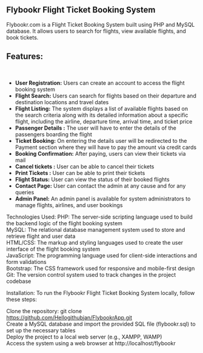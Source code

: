 <h2>Flybookr Flight Ticket Booking System</h2>
  Flybookr.com is a Flight Ticket Booking System built using PHP and MySQL database. It allows users to search for flights, view available flights, and book tickets.

<h2>Features:</h2><br>
  <ul>
<li><strong>User Registration:</strong> Users can create an account to access the flight booking system</li>
<li><strong>Flight Search:</strong> Users can search for flights based on their departure and destination locations and travel dates</li>
<li><strong>Flight Listing:</strong> The system displays a list of available flights based on the search criteria along with its detailed information about a specific flight, including the airline, departure time, arrival time, and ticket price</li>
<li><strong>Passenger Details :</strong> The user will have to enter the details of the passengers boarding the flight</li>
<li><strong>Ticket Booking:</strong> On entering the details user will be redirected to the Payment section where they will have to pay the amount via credit cards</li>
<li><strong>Booking Confirmation:</strong> After paying, users can view their tickets via mail</li>
<li><strong>Cancel tickets :</strong> User can be able to cancel their tickets</li>
<li><strong>Print Tickets :</strong> User can be able to print their tickets</li>
<li><strong>Flight Status:</strong> User can view the status of their booked flights</li>
<li><strong>Contact Page:</strong> User can contact the admin at any cause and for any queries</li>
<li><strong>Admin Panel:</strong> An admin panel is available for system administrators to manage flights, airlines, and user bookings</li>
</ul>

Technologies Used:
PHP: The server-side scripting language used to build the backend logic of the flight booking system<br>
MySQL: The relational database management system used to store and retrieve flight and user data<br>
HTML/CSS: The markup and styling languages used to create the user interface of the flight booking system<br>
JavaScript: The programming language used for client-side interactions and form validations<br>
Bootstrap: The CSS framework used for responsive and mobile-first design<br>
Git: The version control system used to track changes in the project codebase<br>


Installation:
To run the Flybookr Flight Ticket Booking System locally, follow these steps:

Clone the repository: git clone https://github.com/Hellogithubjan/FlybookrApp.git <br>
Create a MySQL database and import the provided SQL file (flybookr.sql) to set up the necessary tables<br>
Deploy the project to a local web server (e.g., XAMPP, WAMP)<br>
Access the system using a web browser at http://localhost/flybookr<br>
